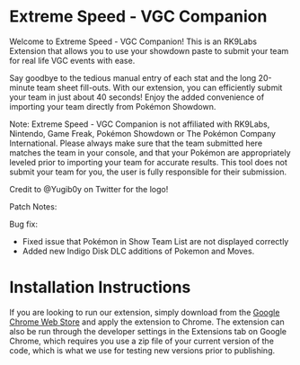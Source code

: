 # Extreme Speed - VGC Companion

Welcome to Extreme Speed - VGC Companion! This is an RK9Labs Extension that allows you to use your showdown paste to submit your team for real life VGC events with ease.

Say goodbye to the tedious manual entry of each stat and the long 20-minute team sheet fill-outs. With our extension, you can efficiently submit your team in just about 40 seconds! Enjoy the added convenience of importing your team directly from Pokémon Showdown. 

Note: Extreme Speed - VGC Companion is not affiliated with RK9Labs, Nintendo, Game Freak, Pokémon Showdown or The Pokémon Company International. Please always make sure that the team submitted here matches the team in your console, and that your Pokémon are appropriately leveled prior to importing your team for accurate results. This tool does not submit your team for you, the user
is fully responsible for their submission.

Credit to @Yugib0y on Twitter for the logo!

Patch Notes:

Bug fix:
- Fixed issue that Pokémon in Show Team List are not displayed correctly
- Added new Indigo Disk DLC additions of Pokemon and Moves.

# Installation Instructions

If you are looking to run our extension, simply download from the [Google Chrome Web Store](https://chromewebstore.google.com/detail/extreme-speed-vgc-compani/bfbjgdkcihehcfcncnmecmlmijoomoio) and apply the extension to Chrome. The extension can also be run through the developer settings in the Extensions tab on Google Chrome, which requires you use a zip file of your current version of the code, which is what we use for testing new versions prior to publishing.